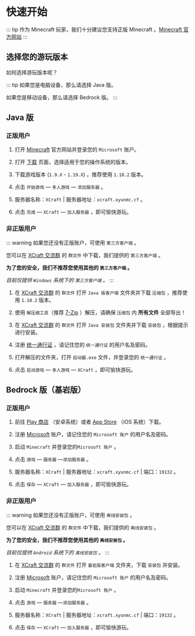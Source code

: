 # 快速开始

::: tip 
作为 Minecraft 玩家，我们十分建议您支持正版 Minecraft 。[Minecraft 官方网站](https://www.minecraft.net/zh-hans)
:::

## 选择您的游玩版本

如何选择游玩版本呢？

::: tip
如果您是电脑设备，那么请选择 Java 版。

如果您是移动设备，那么请选择 Bedrock 版。
:::

## Java 版

### 正版用户

1. 打开 [Minecraft](https://www.minecraft.net/zh-hans) 官方网站并登录您的 `Microsoft` 账户。

2. 打开 [下载](https://www.minecraft.net/zh-hans/download) 页面，选择适用于您的操作系统的版本。

3. 下载游戏版本 (`1.9.X` - `1.19.X`) ，推荐使用 `1.18.2` 版本。

4. 点击 `开始游戏` — `多人游戏` — `添加服务器` 。

5. 服务器名称：`XCraft`  | 服务器地址：`xcraft.xyunmc.cf` 。

6. 点击 `完成` — `XCraft` — `加入服务器` ，即可愉快游玩。

### 非正版用户

::: warning
如果您还没有正版账户，可使用 `第三方客户端` 。

您可以在 [XCraft 交流群](https://qm.qq.com/cgi-bin/qm/qr?k=KTRRJbQ9gEPdsmy7BavNAuBQ4V1250ow&jump_from=webapi&authKey=9XVFnJl4E8mI4aEJBApqMn3O4rkt7ypOxMxeSI9GYJNCyepCx5BXrYnN3kX574iZ) 的 `群文件` 中下载，我们提供的 `第三方客户端` 。

**为了您的安全，我们不推荐您使用其他的 `第三方客户端` 。**

*目前仅提供 `Windows` 系统下的 `第三方客户端` 。*
:::

1. 在 [XCraft 交流群](https://qm.qq.com/cgi-bin/qm/qr?k=KTRRJbQ9gEPdsmy7BavNAuBQ4V1250ow&jump_from=webapi&authKey=9XVFnJl4E8mI4aEJBApqMn3O4rkt7ypOxMxeSI9GYJNCyepCx5BXrYnN3kX574iZ) 的 `群文件` 打开 `Java 版客户端` 文件夹并下载 `压缩包` ，推荐使用 `1.18.2` 版本。

2. 使用 `解压缩工具`（推荐 [7-Zip](https://www.7-zip.org/) ）解压，请确保 `压缩包` 内 **所有文件** 全部导出！

3. 在 [XCraft 交流群](https://qm.qq.com/cgi-bin/qm/qr?k=KTRRJbQ9gEPdsmy7BavNAuBQ4V1250ow&jump_from=webapi&authKey=9XVFnJl4E8mI4aEJBApqMn3O4rkt7ypOxMxeSI9GYJNCyepCx5BXrYnN3kX574iZ) 的 `群文件` 打开 `Java 安装包` 文件夹并下载 `安装包` ，根据提示进行安装。

4. 注册 [统一通行证](https://login2.nide8.com:233/a8442f0808ff11e99250525400b59b6a/register) ，请记住您的 `统一通行证` 的用户名及密码。

5. 打开解压的文件夹，打开 `启动器.exe` 文件，并登录您的 `统一通行证` 。

6. 点击 `启动游戏` — `多人游戏` — `XCraft` ，即可愉快游玩。

## Bedrock 版（基岩版）

### 正版用户

1. 前往 [Play 商店](https://play.google.com/store/apps/details?id=com.mojang.minecraftpe&hl) （安卓系统）或者 [App Store](https://apps.apple.com/app/minecraft/id479516143) （iOS 系统）下载。

2. 注册 [Microsoft](https://account.microsoft.com/) 账户，请记住您的 `Microsoft 账户` 的用户名及密码。

3. 启动 `Minecraft` 并登录您的`Microsoft 账户` 。

4. 点击 `游戏` — `服务器` —`添加服务器` 。

5. 服务器名称：`XCraft` | 服务器地址：`xcraft.xyunmc.cf` | 端口：`19132` 。

6. 点击 `保存` — `XCraft` — `加入服务器` ，即可愉快游玩。

### 非正版用户

::: warning
如果您还没有正版账户，可使用 `离线安装包` 。

您可以在 [XCraft 交流群](https://qm.qq.com/cgi-bin/qm/qr?k=KTRRJbQ9gEPdsmy7BavNAuBQ4V1250ow&jump_from=webapi&authKey=9XVFnJl4E8mI4aEJBApqMn3O4rkt7ypOxMxeSI9GYJNCyepCx5BXrYnN3kX574iZ) 的 `群文件` 中下载，我们提供的 `离线安装包` 。

**为了您的安全，我们不推荐您使用其他的 `离线安装包` 。**

*目前仅提供 `Android` 系统下的 `离线安装包` 。*
:::

1. 在 [XCraft 交流群](https://qm.qq.com/cgi-bin/qm/qr?k=KTRRJbQ9gEPdsmy7BavNAuBQ4V1250ow&jump_from=webapi&authKey=9XVFnJl4E8mI4aEJBApqMn3O4rkt7ypOxMxeSI9GYJNCyepCx5BXrYnN3kX574iZ) 的 `群文件` 打开 `基岩版客户端` 文件夹，下载 `安装包` 并安装。

2. 注册 [Microsoft](https://account.microsoft.com/) 账户，请记住您的 `Microsoft 账户` 的用户名及密码。

3. 启动 `Minecraft` 并登录您的`Microsoft 账户` 。

4. 点击 `游戏` — `服务器` —`添加服务器` 。

5. 服务器名称：`XCraft` | 服务器地址：`xcraft.xyunmc.cf` | 端口：`19132` 。

6. 点击 `保存` — `XCraft` — `加入服务器` ，即可愉快游玩。
